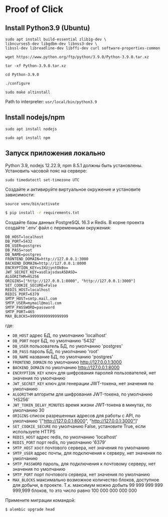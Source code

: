 # Proof of Click

## Install Python3.9 (Ubuntu)

```shell
sudo apt install build-essential zlib1g-dev \
libncurses5-dev libgdbm-dev libnss3-dev \
libssl-dev libreadline-dev libffi-dev curl software-properties-common
```

`wget https://www.python.org/ftp/python/3.9.0/Python-3.9.0.tar.xz`

`tar -xf Python-3.9.0.tar.xz`

`cd Python-3.9.0`

`./configure`

`sudo make altinstall`

Path to interpreter: `usr/local/bin/python3.9`

## Install nodejs/npm

`sudo apt install nodejs`

`sudo apt install npm`

## Запуск приложения локально

Python 3.9, nodejs 12.22.9, npm 8.5.1 должны быть установлены. Установить часовой пояс на сервере:
```
sudo timedatectl set-timezone UTC
```
Создайте и активируйте виртуальное окружение и установите зависимости:
```shell
source venv/bin/activate
```
```sh
$ pip install -r requirements.txt
```
Создайте базы данных PostgreSQL 16.3 и Redis. В корне проекта создайте
'.env' файл с переменными окружения:

```
DB_HOST=localhost
DB_PORT=5432
DB_USER=postgres
DB_PASS=root
DB_NAME=postgres
FRONTEND_DOMAIN=http://127.0.0.1:3000
BACKEND_DOMAIN=http://127.0.0.1:8000
ENCRYPTION_KEY=s3XUjyntOk0o=
JWT_SECRET_KEY=asdlajsdasASDASD=
ALGORITHM=HS256
ORIGINS=["http://127.0.0.1:8000", "http://127.0.0.1:3000"]
SET_COOKIE_SECURE=False
REDIS_HOST=localhost
REDIS_PORT=6379
SMTP_HOST=smtp.mail.com
SMTP_USER=mymail@mail.com
SMTP_PASSWORD=password
SMTP_PORT=465
MAX_BLOCKS=99999999999999999
```
где:

- `DB_HOST` адрес БД, по умолчанию 'localhost'
- `DB_PORT` порт БД, по умолчанию '5432'
- `DB_USER` пользователь БД, по умолчанию 'postgres'
- `DB_PASS` пароль БД, по умолчанию 'root'
- `DB_NAME` название БД, по умолчанию 'postgres'
- `FRONTEND_DOMAIN` по умолчанию http://127.0.0.1:3000
- `BACKEND_DOMAIN` по умолчанию http://127.0.0.1:8000
- `ENCRYPTION_KEY` ключ для шифрования паролей пользователей, нет значения по умолчанию
- `JWT_SECRET_KEY` ключ для генерации JWT-токена, нет значения по умолчанию
- `ALGORITHM` алгоритм для шифрования JWT-токена, по умолчанию 'HS256'
- `JWT_TOKEN_DELAY_MINUTES` время жизни JWT-токена в минутах, по умолчанию 30
- `ORIGINS` список разрешенных адресов для работы с API, по умолчанию '["http://127.0.0.1:8000", "http://127.0.0.1:3000"]'
- `SET_COOKIE_SECURE` по умолчанию False, установите True, если используете HTTPS
- `REDIS_HOST` адрес redis, по умолчанию 'localhost'
- `REDIS_PORT` порт redis, по умолчанию '6379'
- `SMTP_HOST` хост почтового сервера, нет значения по умолчанию
- `SMTP_USER` адрес почты, для подключения к серверу, нет значения по умолчанию
- `SMTP_PASSWORD` пароль, для подключения к почтовому серверу, нет значения по умолчанию
- `SMTP_PORT` порт почтового сервера, нет значения по умолчанию
- `MAX_BLOCKS` максимально возможное количество блоков, доступное для добычи, в проекте. Т.к.
максимум можно добыть 99 999 999 999 999,999 блоков, то это число равно 100 000 000 000 000

Примените миграции командой:
```sh
$ alembic upgrade head
```